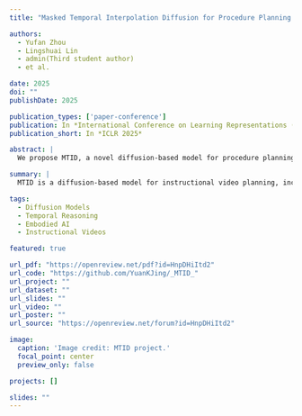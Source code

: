 ```yaml
---
title: "Masked Temporal Interpolation Diffusion for Procedure Planning in Instructional Videos"

authors:
  - Yufan Zhou
  - Lingshuai Lin
  - admin(Third student author)
  - et al.

date: 2025
doi: ""
publishDate: 2025

publication_types: ['paper-conference']
publication: In *International Conference on Learning Representations (ICLR) 2025*
publication_short: In *ICLR 2025*

abstract: |
  We propose MTID, a novel diffusion-based model for procedure planning in instructional videos—predicting coherent action sequences given the start and end observations. Unlike previous works that rely heavily on text-level supervision, MTID introduces a latent space temporal interpolation module to synthesize richer mid-state visual features, improving temporal reasoning. We further design an action-aware mask projection and a task-adaptive masked proximity loss, enabling the model to focus on task-relevant, temporally coherent actions. Our method achieves state-of-the-art performance on multiple benchmarks.

summary: |
  MTID is a diffusion-based model for instructional video planning, incorporating latent temporal interpolation and task-aware masking for improved temporal reasoning.

tags:
  - Diffusion Models
  - Temporal Reasoning
  - Embodied AI
  - Instructional Videos

featured: true

url_pdf: "https://openreview.net/pdf?id=HnpDHiItd2"
url_code: "https://github.com/YuanKJing/_MTID_"
url_project: ""
url_dataset: ""
url_slides: ""
url_video: ""
url_poster: ""
url_source: "https://openreview.net/forum?id=HnpDHiItd2"

image:
  caption: 'Image credit: MTID project.'
  focal_point: center
  preview_only: false

projects: []

slides: ""
---
```

